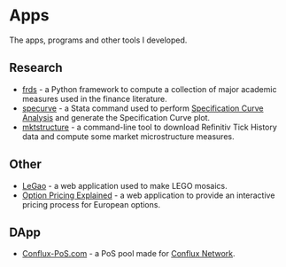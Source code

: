# Apps

The apps, programs and other tools I developed.

## Research

* [frds](https://github.com/mgao6767/frds) - a Python framework to compute a collection of major academic measures used in the finance literature.
* [specurve](https://github.com/mgao6767/specurve) - a Stata command used to perform [Specification Curve Analysis](/specurve) and generate the Specification Curve plot.
* [mktstructure](https://github.com/mgao6767/mktstructure) - a command-line tool to download Refinitiv Tick History data and compute some market microstructure measures.

## Other

* [LeGao](/legao) - a web application used to make LEGO mosaics.
* [Option Pricing Explained](/option-pricing-explained) - a web application to provide an interactive pricing process for European options.

## DApp

* [Conflux-PoS.com](https://conflux-pos.com) - a PoS pool made for [Conflux Network](https://confluxnetwork.org/).
